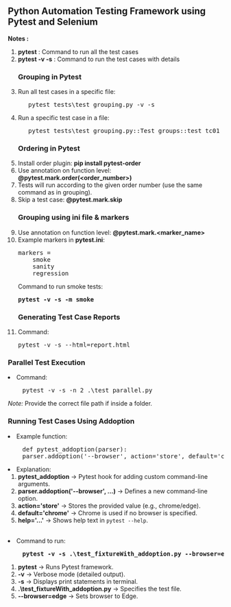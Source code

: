 <h2>Python Automation Testing Framework using Pytest and Selenium</h2>

<p><b>Notes :</b></p>
<ol>
    <li><b>pytest</b> : Command to run all the test cases</li>
    <li><b>pytest -v -s</b> : Command to run the test cases with details</li>

<h3>Grouping in Pytest</h3>
<li>Run all test cases in a specific file:
<ol>
<pre>
pytest tests\test_grouping.py -v -s </pre>
</ol>
</li>
<li>Run a specific test case in a file:
<ol>
<pre>
pytest tests\test_grouping.py::Test_groups::test_tc01 -v -s
</pre>
</ol>
</li>

<h3>Ordering in Pytest</h3>
    <li>Install order plugin: <b>pip install pytest-order</b></li>
    <li>Use annotation on function level: <b>@pytest.mark.order(&lt;order_number&gt;)</b></li>
    <li>Tests will run according to the given order number (use the same command as in grouping).</li>
    <li>Skip a test case: <b>@pytest.mark.skip</b></li>

<h3>Grouping using ini file & markers</h3>
    <li>Use annotation on function level: <b>@pytest.mark.&lt;marker_name&gt;</b></li>
    <li>Example markers in <b>pytest.ini</b>:
<pre>
markers =
    smoke
    sanity
    regression
</pre>
Command to run smoke tests: 
<pre>
<b>pytest -v -s -m smoke
</b></pre>

<h3>Generating Test Case Reports</h3>
<li>Command:
<pre>
pytest -v -s --html=report.html
</pre>
</ol>

<h3>Parallel Test Execution</h3>
    <li>Command: 
<pre>
    pytest -v -s -n 2 .\test_parallel.py
</pre>
<i>Note:</i> Provide the correct file path if inside a folder.
    </li>

<h3>Running Test Cases Using Addoption</h3>
<li>Example function:
<pre>
    def pytest_addoption(parser):
    parser.addoption('--browser', action='store', default='chrome', help='Browser name (chrome or edge)')
</pre>
</li>
    <li>Explanation:
        <ol>
            <li><b>pytest_addoption</b> → Pytest hook for adding custom command-line arguments.</li>
            <li><b>parser.addoption('--browser', ...)</b> → Defines a new command-line option.</li>
            <li><b>action='store'</b> → Stores the provided value (e.g., chrome/edge).</li>
            <li><b>default='chrome'</b> → Chrome is used if no browser is specified.</li>
            <li><b>help='...'</b> → Shows help text in <code>pytest --help</code>.</li>
        </ol>
    </li>
    <br>
    <li>Command to run:
<pre>
    <b>pytest -v -s .\test_fixtureWith_addoption.py --browser=edge</b>
</pre>
        <ol>
            <li><b>pytest</b> → Runs Pytest framework.</li>
            <li><b>-v</b> → Verbose mode (detailed output).</li>
            <li><b>-s</b> → Displays print statements in terminal.</li>
            <li><b>.\test_fixtureWith_addoption.py</b> → Specifies the test file.</li>
            <li><b>--browser=edge</b> → Sets browser to Edge.</li>
        </ol>
    </li>

